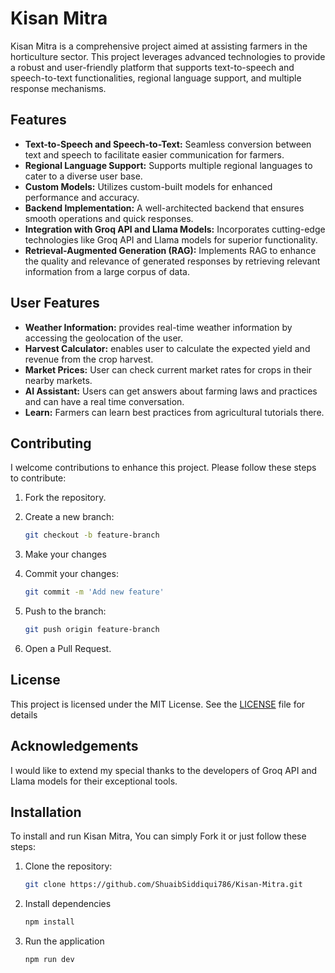 # Kisan Mitra

Kisan Mitra is a comprehensive project aimed at assisting farmers in the horticulture sector. This project leverages advanced technologies to provide a robust and user-friendly platform that supports text-to-speech and speech-to-text functionalities, regional language support, and multiple response mechanisms. 

## Features

- **Text-to-Speech and Speech-to-Text:** Seamless conversion between text and speech to facilitate easier communication for farmers.
- **Regional Language Support:** Supports multiple regional languages to cater to a diverse user base.
- **Custom Models:** Utilizes custom-built models for enhanced performance and accuracy.
- **Backend Implementation:** A well-architected backend that ensures smooth operations and quick responses.
- **Integration with Groq API and Llama Models:** Incorporates cutting-edge technologies like Groq API and Llama models for superior functionality.
- **Retrieval-Augmented Generation (RAG):** Implements RAG to enhance the quality and relevance of generated responses by retrieving relevant information from a large corpus of data.

## User Features

- **Weather Information:** provides real-time weather information by accessing the geolocation of the user.
- **Harvest Calculator:** enables user to calculate the expected yield and revenue from the crop harvest.
- **Market Prices:** User can check current market rates for crops in their nearby markets.
- **AI Assistant:** Users can get answers about farming laws and practices and can have a real time conversation.
- **Learn:** Farmers can learn best practices from agricultural tutorials there.

## Contributing

I welcome contributions to enhance this project. Please follow these steps to contribute:

1. Fork the repository.
2. Create a new branch:
   ```bash
   git checkout -b feature-branch

3. Make your changes
   
4. Commit your changes:
   ```sh
   git commit -m 'Add new feature'

5. Push to the branch:
   ```sh
   git push origin feature-branch

6. Open a Pull Request.

## License

This project is licensed under the MIT License. See the [LICENSE](https://github.com/ShuaibSiddiqui786/Kisan-Mitra/tree/main?tab=readme-ov-file#) file for details

## Acknowledgements

I would like to extend my special thanks to the developers of Groq API and Llama models for their exceptional tools.

## Installation

To install and run Kisan Mitra,
You can simply Fork it or just follow these steps:

1. Clone the repository:
   ```bash
   git clone https://github.com/ShuaibSiddiqui786/Kisan-Mitra.git

2. Install dependencies
   ```sh
   npm install

3. Run the application
   ```sh
   npm run dev
